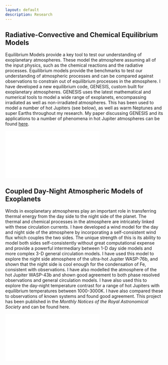 ```yaml
---
layout: default
description: Research
---
```


## Radiative-Convective and Chemical Equilibrium Models

Equilibrium Models provide a key tool to test our understanding of exoplanetary atmospheres. These model the atmosphere assuming all of the input physics, such as the chemical reactions and the radiative processes. Equilibrium models provide the benchmarks to test our understanding of atmospheric processes and can be compared against observations to constrain out of equilibrium processes in the atmosphere. I have developed a new equilibrium code, GENESIS, custom built for exoplanetary atmospheres. GENESIS uses the latest mathematical and numerical tools to model a wide range of exoplanets, encompassing irradiated as well as non-irradiated atmospheres. This has been used to model a number of hot Jupiters (see below), as well as warm Neptunes and super Earths throughout my research. My paper discussing GENESIS and its applications to a number of phenomena in hot Jupiter atmospheres can be found [here](https://ui.adsabs.harvard.edu/abs/2017MNRAS.472.2334G/abstract).

![image]({{site.baseurl}}/images/planet_sims.pdf)

## Coupled Day-Night Atmospheric Models of Exoplanets

Winds in exoplanetary atmospheres play an important role in transferring thermal energy from the day side to the night side of the planet. The thermal and chemical processes in the atmosphere are intricately linked with these circulation currents. I have developed a wind model for the day and night side of the atmosphere by incorporating a self-consistent wind flux which couples the two sides. The unique strength of this is its ability to model both sides self-consistently without great computational expense and provide a powerful intermediary between 1-D day side models and more complex 3-D general circulation models. I have used this model to explore the night side atmosphere of the ultra-hot Jupiter WASP-76b, and shown that the night side is cool enough for the condensation of Fe, consistent with observations. I have also modelled the atmosphere of the hot Jupiter WASP-43b and shown good agreement to both phase resolved observations and general circulation models. I have also used this to explore the day-night temperature contrast for a range of hot Jupiters with equilibrium temperatures between 1000-3000K. I have also compared these to observations of known systems and found good agreement. This project has been published in the _Monthly Notices of the Royal Astronomical Society_ and can be found here.

![image]({{site.baseurl}}/images/dT_T_combine.pdf)

